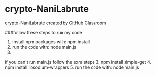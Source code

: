 # crypto-NaniLabrute
crypto-NaniLabrute created by GitHub Classroom

###follow these steps to run my code
1. install npm packages with: npm install 
2. run the code with: node main.js
3. 
if you can't run main.js follow the exra steps
3. npm install simple-get
4. npm install libsodium-wrappers
5. run the code with: node main.js
